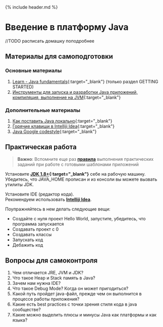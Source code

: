 {% include header.md %}

Введение в платформу Java
====================

//TODO расписать домашку поподробнее

Материалы для самоподготовки
---------------------
### Основные материалы
1. [Learn - Java fundamentals](https://learn.by/courses/course-v1:EPAM+JF+ext1/about){:target="_blank"} (только раздел GETTING STARTED)
1. [Инструменты для запуска и разработки Java приложений, компиляция, выполнение на JVM](https://habr.com/ru/post/471772/){:target="_blank"}

### Дополнительные материалы
1. [Как поставить Java локально](https://www.w3schools.com/java/java_getstarted.asp){:target="_blank"}
1. [Горячие клавиши в Intelliji Idea](./Intelliji_idea_shortcuts.pdf){:target="_blank"}
1. [Java Google codestyle](https://google.github.io/styleguide/javaguide.html){:target="_blank"}

Практическая работа
---------------------
>**Важно**: Вспомните еще раз **[правила]({{site.materialsurl}}general/practical_tasks_completing_rules)** выполнения практических заданий при работе с готовыми шаблонами приложений

Установите **[JDK 1.8+](https://www.oracle.com/technetwork/java/javase/downloads/jdk8-downloads-2133151.html){:target="_blank"}** себе 
на рабочую машину.  
Убедитесь, что JAVA_HOME прописан и из консоли вы можете вызвать утилиты JDK. 

Установите IDE (редактор кода).  
Рекомендуем использовать **[Intelliji Idea](https://www.jetbrains.com/idea/)**.

Поупражняйтесь в нем делать следующие вещи:
+ Создайте с нуля проект Hello World, запустите, убедитесь, что программа запускается
+ Создавать проект с 0
+ Создавать классы
+ Запускать код
+ Дебажить код

Вопросы для самоконтроля
---------------------
1. Чем отличается JRE, JVM и JDK?
1. Что такое Heap и Stack память в Java?
1. Зачем нам нужна IDE?
1. Что такое Debug Mode? Когда он может пригодиться?
1. Какой путь пройдет java-файл, прежде чем он выполнится в процессе работы приложения?
1. Какие есть best practices с точки зрения стиля кода в java сообществе?
1. Какие можно выделить плюсы и минусы Java как платформы и как языка?